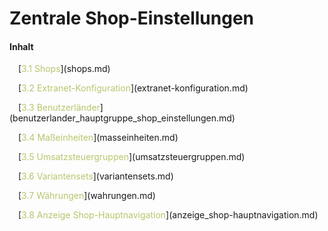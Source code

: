# Zentrale Shop-Einstellungen

#### Inhalt

<p style="text-indent: 1em;">[<span style="color:#B7C66E">3.1 Shops</span>](shops.md)

<p style="text-indent: 1em;">[<span style="color:#B7C66E">3.2 Extranet-Konfiguration</span>](extranet-konfiguration.md)

<p style="text-indent: 1em;">[<span style="color:#B7C66E">3.3 Benutzerländer</span>](benutzerlander_hauptgruppe_shop_einstellungen.md)

<p style="text-indent: 1em;">[<span style="color:#B7C66E">3.4 Maßeinheiten</span>](masseinheiten.md)

<p style="text-indent: 1em;">[<span style="color:#B7C66E">3.5 Umsatzsteuergruppen</span>](umsatzsteuergruppen.md)

<p style="text-indent: 1em;">[<span style="color:#B7C66E">3.6 Variantensets</span>](variantensets.md)

<p style="text-indent: 1em;">[<span style="color:#B7C66E">3.7 Währungen</span>](wahrungen.md)

<p style="text-indent: 1em;">[<span style="color:#B7C66E">3.8 Anzeige Shop-Hauptnavigation</span>](anzeige_shop-hauptnavigation.md)


